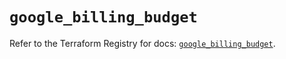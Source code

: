 # `google_billing_budget`

Refer to the Terraform Registry for docs: [`google_billing_budget`](https://registry.terraform.io/providers/hashicorp/google-beta/6.42.0/docs/resources/google_billing_budget).
